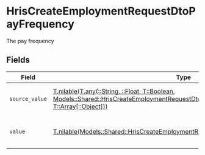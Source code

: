 # HrisCreateEmploymentRequestDtoPayFrequency

The pay frequency


## Fields

| Field                                                                                                                                                                                                                          | Type                                                                                                                                                                                                                           | Required                                                                                                                                                                                                                       | Description                                                                                                                                                                                                                    | Example                                                                                                                                                                                                                        |
| ------------------------------------------------------------------------------------------------------------------------------------------------------------------------------------------------------------------------------ | ------------------------------------------------------------------------------------------------------------------------------------------------------------------------------------------------------------------------------ | ------------------------------------------------------------------------------------------------------------------------------------------------------------------------------------------------------------------------------ | ------------------------------------------------------------------------------------------------------------------------------------------------------------------------------------------------------------------------------ | ------------------------------------------------------------------------------------------------------------------------------------------------------------------------------------------------------------------------------ |
| `source_value`                                                                                                                                                                                                                 | [T.nilable(T.any(::String, ::Float, T::Boolean, Models::Shared::HrisCreateEmploymentRequestDtoSchemasPayFrequency4, T::Array[::Object]))](../../models/shared/hriscreateemploymentrequestdtoschemaspayfrequencysourcevalue.md) | :heavy_minus_sign:                                                                                                                                                                                                             | The source value of the pay frequency.                                                                                                                                                                                         | Hourly                                                                                                                                                                                                                         |
| `value`                                                                                                                                                                                                                        | [T.nilable(Models::Shared::HrisCreateEmploymentRequestDtoSchemasPayFrequencyValue)](../../models/shared/hriscreateemploymentrequestdtoschemaspayfrequencyvalue.md)                                                             | :heavy_minus_sign:                                                                                                                                                                                                             | The pay frequency of the job postings.                                                                                                                                                                                         | hourly                                                                                                                                                                                                                         |